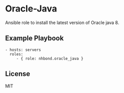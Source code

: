 Oracle-Java
=========

Ansible role to install the latest version of Oracle java 8.


Example Playbook
----------------

    - hosts: servers
      roles:
         - { role: nhbond.oracle_java }

License
-------

MIT